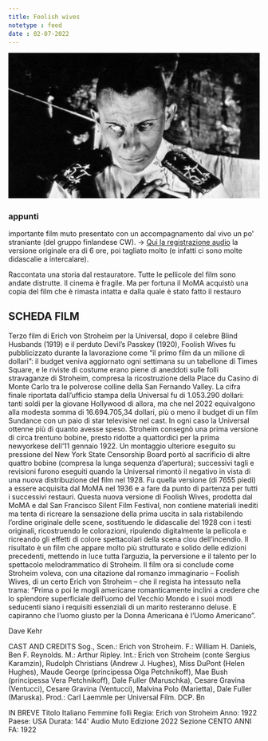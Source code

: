 ```yaml
---
title: Foolish wives
notetype : feed
date : 02-07-2022
---
```


![foolish wives](/assets/foto/2022/bologna_foolish.png)

### appunti
importante film muto presentato con un accompagnamento dal vivo un po' straniante (del gruppo finlandese CW). -> [Qui la registrazione audio](https://1drv.ms/u/s!AuP69qmQkR8wh6wWBf58D6Sr5ER52g?e=44cFcB)
la versione originale era di 6 ore, poi tagliato molto (e infatti ci sono molte didascalie a intercalare).

Raccontata una storia dal restauratore. Tutte le pellicole del film sono andate distrutte. Il cinema è fragile.
Ma per fortuna il MoMA acquistò una copia del film che è rimasta intatta e dalla quale è stato fatto il restauro

## SCHEDA FILM
Terzo film di Erich von Stroheim per la Universal, dopo il celebre Blind Husbands (1919) e il perduto Devil’s Passkey (1920), Foolish Wives fu pubblicizzato durante la lavorazione come “il primo film da un milione di dollari”: il budget veniva aggiornato ogni settimana su un tabellone di Times Square, e le riviste di costume erano piene di aneddoti sulle folli stravaganze di Stroheim, compresa la ricostruzione della Place du Casino di Monte Carlo tra le polverose colline della San Fernando Valley. La cifra finale riportata dall’ufficio stampa della Universal fu di 1.053.290 dollari: tanti soldi per la giovane Hollywood di allora, ma che nel 2022 equivalgono alla modesta somma di 16.694.705,34 dollari, più o meno il budget di un film Sundance con un paio di star televisive nel cast.
In ogni caso la Universal ottenne più di quanto avesse speso. Stroheim consegnò una prima versione di circa trentuno bobine, presto ridotte a quattordici per la prima newyorkese dell’11 gennaio 1922. Un montaggio ulteriore eseguito su pressione del New York State Censorship Board portò al sacrificio di altre quattro bobine (compresa la lunga sequenza d’apertura); successivi tagli e revisioni furono eseguiti quando la Universal rimontò il negativo in vista di una nuova distribuzione del film nel 1928. Fu quella versione (di 7655 piedi) a essere acquisita dal MoMA nel 1936 e a fare da punto di partenza per tutti i successivi restauri.
Questa nuova versione di Foolish Wives, prodotta dal MoMA e dal San Francisco Silent Film Festival, non contiene materiali inediti ma tenta di ricreare la sensazione della prima uscita in sala ristabilendo l’ordine originale delle scene, sostituendo le didascalie del 1928 con i testi originali, ricostruendo le colorazioni, ripulendo digitalmente la pellicola e ricreando gli effetti di colore spettacolari della scena clou dell’incendio. Il risultato è un film che appare molto più strutturato e solido delle edizioni precedenti, mettendo in luce tutta l’arguzia, la perversione e il talento per lo spettacolo melodrammatico di Stroheim. Il film ora si conclude come Stroheim voleva, con una citazione dal romanzo immaginario – Foolish Wives, di un certo Erich von Stroheim – che il regista ha intessuto nella trama: “Prima o poi le mogli americane romanticamente inclini a credere che lo splendore superficiale dell’uomo del Vecchio Mondo e i suoi modi seducenti siano i requisiti essenziali di un marito resteranno deluse. E capiranno che l’uomo giusto per la Donna Americana è l’Uomo Americano”.

Dave Kehr

CAST AND CREDITS
Sog., Scen.: Erich von Stroheim. F.: William H. Daniels, Ben F. Reynolds. M.: Arthur Ripley. Int.: Erich von Stroheim (conte Sergius Karamzin), Rudolph Christians (Andrew J. Hughes), Miss DuPont (Helen Hughes), Maude George (principessa Olga Petchnikoff), Mae Bush (principessa Vera Petchnikoff), Dale Fuller (Maruschka), Cesare Gravina (Ventucci), Cesare Gravina (Ventucci), Malvina Polo (Marietta), Dale Fuller (Maruska). Prod.: Carl Laemmle per Universal Film. DCP. Bn

IN BREVE
Titolo Italiano
Femmine folli
Regia: Erich von Stroheim
Anno: 1922
Paese: USA
Durata: 144'
Audio
Muto
Edizione
2022
Sezione
CENTO ANNI FA: 1922
